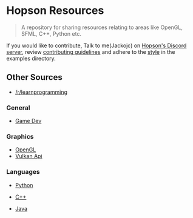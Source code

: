 # Hopson Resources
> A repository for sharing resources relating to areas like OpenGL, SFML, C++, Python etc.

If you would like to contribute, Talk to me(Jackojc) on [Hopson's Discord server](https://discord.gg/xvQaysR), review [contributing guidelines](./CONTRIBUTING.md) and adhere to the [style](./examples/style.md) in the examples directory.

## Other Sources
- [/r/learnprogramming](https://www.reddit.com/r/learnprogramming/)

### General
- [Game Dev](./lists/gamedev.md)

### Graphics
- [OpenGL](./lists/opengl.md)
- [Vulkan Api](.:list/vulkan.md)

### Languages
- [Python](./lists/python.md)

- [C++](./lists/cpp.md)

- [Java](./lists/java.md)
